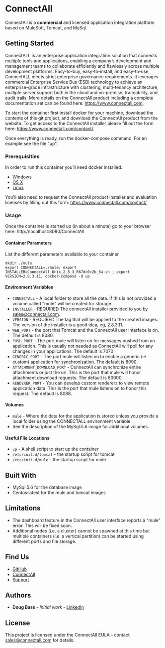 # ConnectAll

ConnectAll is a **commercial** and licensed application integration platform based on MuleSoft, Tomcat, and MySql.

## Getting Started

ConnectALL is an enterprise application integration solution that connects multiple tools and applications, enabling a company’s development and management teams to collaborate efficiently and flawlessly across multiple development platforms. Easy-to-buy, easy-to-install, and easy-to-use, ConnectALL meets strict enterprise governance requirements. It leverages commercial Enterprise Service Bus (ESB) technology to achieve an enterprise-grade infrastructure with clustering, multi-tenancy architecture, multiple server support both in the cloud and on-premise, traceability, and audit trails.
More details on the ConnectAll product including a complete documentation set can be found here: https://www.connectall.com.

To start the container first install docker for your machine, download the contents of this git project, and download the ConnectAll product from the website. To get access to the ConnectAll installer please fill out the form here: https://www.connectall.com/contact/.

Once everything is ready, run the docker-compose command. For an example see the file "up".

### Prerequisities

In order to run this container you'll need docker installed.

* [Windows](https://docs.docker.com/windows/started)
* [OS X](https://docs.docker.com/mac/started/)
* [Linux](https://docs.docker.com/linux/started/)

You'll also need to request the ConnectAll product installer and evaluation licenses by filling out this form: https://www.connectall.com/contact/

### Usage

Once the container is started up (in about a minute) go to your browser here: http://localhost:8080/ConnectAll
#### Container Parameters

List the different parameters available to your container

```shell
mkdir ./mule
export CONNECTALL=./mule; export INSTALLER=ConnectAll_Unix_2_8_3_R67dc0c2b_64.sh ; export VERSION=2.8.3.11; docker-compose -d up
```

#### Environment Variables

* `CONNECTALL` - A local folder to store all the data. If this is not provided a volume called "mule" will be created for storage.
* `INSTALLER` - REQUIRED The connectAll installer provided to you by sales@connectall.com.
* `VERSION` - REQUIRED The tag that will be applied to the created images. The version of the installer is a good idea, eg, 2.8.3.11.
* `WEB_PORT` - the port that Tomcat and the ConnectAll user interface is on. The default is 8080.
* `PUSH_PORT` - The port mule will listen on for messages pushed from an application. This is usually not needed as ConnectAll will poll for any changes in your applications. The default is 7070
* `GENERIC_PORT` - The port mule will listen on to enable a generic (ie custom) application for synchronization. The default is 8090.
* `ATTACHMENT_DOWNLOAD_PORT` - ConnectAll can synchronize entire attachments or just the url. This is the port that mule will honor attachment download requests. The default is 60000.
* `RENDERER_PORT` - You can develop custom renderers to view remote application data. This is the port that mule listens on to honor this request. The default is 8098.

#### Volumes

* `mule` - Where the data for the application is stored unless you provide a local folder using the CONNECTALL environment variable
* See the description of the MySql:5.6 image for additional volumes.

#### Useful File Locations

* `up` - A shell script to start up the container
* `/etc/init.d/tomcat` - the startup script for tomcat
* `/etc/init.d/mule` - the startup script for mule

## Built With

* MySql:5.6 for the database image
* Centos:latest for the mule and tomcat images

## Limitations
* The dashboard feature in the ConnectAll user interface reports a "mule" error. This will be fixed soon.
* Additional nodes (i.e. a cluster) cannot be spawned at this time but multiple containers (i.e. a vertical partition) can be started using different ports and file storage.

## Find Us

* [GitHub](https://github.com/dougbass/ConnectAll/edit/3-tier)
* [ConnectAll](https://www.connectall.com)
* [Support](https://jira.connectall.com/servicedesk/customer/portal/11)

## Authors

* **Doug Bass** - *Initial work* - [LinkedIn](https://www.linkedin.com/in/dougbass/)

## License

This project is licensed under the ConnectAll EULA - contact sales@connectall.com for details.
